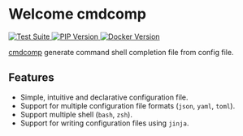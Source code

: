 # Welcome cmdcomp

<p>
    <a href="https://github.com/yassun7010/cmdcomp/actions">
        <img src="https://github.com/yassun7010/cmdcomp/actions/workflows/test-suite.yml/badge.svg" alt="Test Suite">
    </a>
    <a href="https://pypi.org/project/cmdcomp">
        <img src="https://badge.fury.io/py/cmdcomp.svg" alt="PIP Version">
    </a>
    <a href="https://hub.docker.com/r/yassun7010/cmdcomp">
        <img src="https://img.shields.io/docker/v/yassun7010/cmdcomp/latest?label=docker%20version" alt="Docker Version">
    </a>
</p>

[cmdcomp](index.md) generate command shell completion file from config file.

## Features

- Simple, intuitive and declarative configuration file.
- Support for multiple configuration file formats (`json`, `yaml`, `toml`).
- Support multiple shell (`bash`, `zsh`).
- Support for writing configuration files using `jinja`.
